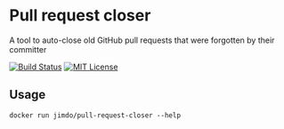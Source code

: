 # Pull request closer

A tool to auto-close old GitHub pull requests that were forgotten by their committer

[![Build Status](https://circleci.com/gh/Jimdo/pull-request-closer/tree/master.svg?style=shield)](https://circleci.com/gh/Jimdo/pull-request-closer)
[![MIT License](https://img.shields.io/badge/license-MIT-blue.svg "MIT License")](https://github.com/twbs/no-carrier/blob/master/LICENSE.txt)

## Usage

```
docker run jimdo/pull-request-closer --help
```
